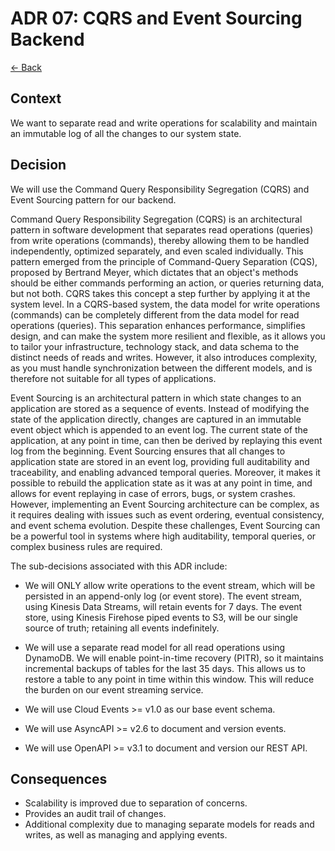 # ADR 07: CQRS and Event Sourcing Backend

[<- Back](../README.md)

## Context

We want to separate read and write operations for scalability and maintain an
immutable log of all the changes to our system state.

## Decision

We will use the Command Query Responsibility Segregation (CQRS) and Event
Sourcing pattern for our backend.

Command Query Responsibility Segregation (CQRS) is an architectural pattern in
software development that separates read operations (queries) from write
operations (commands), thereby allowing them to be handled independently,
optimized separately, and even scaled individually. This pattern emerged from
the principle of Command-Query Separation (CQS), proposed by Bertrand Meyer,
which dictates that an object's methods should be either commands performing an
action, or queries returning data, but not both. CQRS takes this concept a step
further by applying it at the system level. In a CQRS-based system, the data
model for write operations (commands) can be completely different from the data
model for read operations (queries). This separation enhances performance,
simplifies design, and can make the system more resilient and flexible, as it
allows you to tailor your infrastructure, technology stack, and data schema to
the distinct needs of reads and writes. However, it also introduces complexity,
as you must handle synchronization between the different models, and is
therefore not suitable for all types of applications.

Event Sourcing is an architectural pattern in which state changes to an
application are stored as a sequence of events. Instead of modifying the state
of the application directly, changes are captured in an immutable event object
which is appended to an event log. The current state of the application, at any
point in time, can then be derived by replaying this event log from the
beginning. Event Sourcing ensures that all changes to application state are
stored in an event log, providing full auditability and traceability, and
enabling advanced temporal queries. Moreover, it makes it possible to rebuild
the application state as it was at any point in time, and allows for event
replaying in case of errors, bugs, or system crashes. However, implementing an
Event Sourcing architecture can be complex, as it requires dealing with issues
such as event ordering, eventual consistency, and event schema evolution.
Despite these challenges, Event Sourcing can be a powerful tool in systems
where high auditability, temporal queries, or complex business rules are required.

The sub-decisions associated with this ADR include:

- We will ONLY allow write operations to the event stream, which will be
  persisted in an append-only log (or event store). The event stream, using
  Kinesis Data Streams, will retain events for 7 days. The event store, using
  Kinesis Firehose piped events to S3, will be our single source of truth;
  retaining all events indefinitely.

- We will use a separate read model for all read operations using DynamoDB. We
  will enable point-in-time recovery (PITR), so it maintains incremental
  backups of tables for the last 35 days. This allows us to restore a table to
  any point in time within this window. This will reduce the burden on our
  event streaming service.

- We will use Cloud Events >= v1.0 as our base event schema.

- We will use AsyncAPI >= v2.6 to document and version events.

- We will use OpenAPI >= v3.1 to document and version our REST API.

## Consequences

- Scalability is improved due to separation of concerns.
- Provides an audit trail of changes.
- Additional complexity due to managing separate models for reads and writes,
  as well as managing and applying events.
